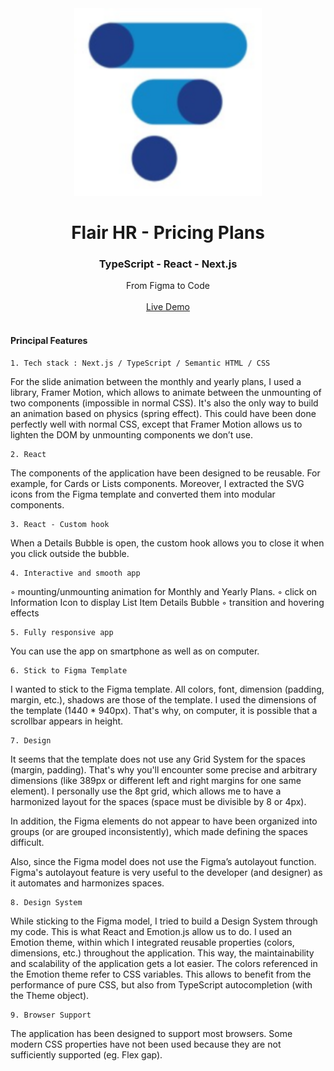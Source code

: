 <br/>
<!-- PROJECT LOGO -->
<br/>
<p align="center">
      <a href="https://flair-test.vercel.app/">
        <img src="./public/flair-icon.png" alt="Flair's Logo" width="300">
    </a>
</p>

<h1 align="center">Flair HR - Pricing Plans</h1>
<h3 align="center">TypeScript - React - Next.js</h3>

<p align="center">
    From Figma to Code<br/><br/>
    <a href="https://flair-test.vercel.app/">Live Demo</a><br/><br/>
</p>


<!-- PRINCIPAL FEATURES -->

#### Principal Features



    1. Tech stack : Next.js / TypeScript / Semantic HTML / CSS
For the slide animation between the monthly and yearly plans, I used a library, Framer Motion, which allows to animate between the unmounting of two components (impossible in normal CSS). It's also the only way to build an animation based on physics (spring effect). This could have been done perfectly well with normal CSS, except that Framer Motion allows us to lighten the DOM by unmounting components we don’t use.

    2. React
The components of the application have been designed to be reusable. For example, for Cards or Lists components. Moreover, I extracted the SVG icons from the Figma template and converted them into modular components.


    3. React - Custom hook
When a Details Bubble is open, the custom hook allows you to close it when you click outside the bubble.

    4. Interactive and smooth app

◦ mounting/unmounting animation for Monthly and Yearly Plans.
◦ click on Information Icon to display List Item Details Bubble
◦ transition and hovering effects


    5. Fully responsive app
You can use the app on smartphone as well as on computer.

    6. Stick to Figma Template
I wanted to stick to the Figma template. All colors, font, dimension (padding, margin, etc.), shadows are those of the template.
I used the dimensions of the template (1440 * 940px). That's why, on computer, it is possible that a scrollbar appears in height.

    7. Design
It seems that the template does not use any Grid System for the spaces (margin, padding). That's why you'll encounter some precise and arbitrary dimensions (like 389px or different left and right margins for one same element).
I personally use the 8pt grid, which allows me to have a harmonized layout for the spaces (space must be divisible by 8 or 4px).

In addition, the Figma elements do not appear to have been organized into groups (or are grouped inconsistently), which made defining the spaces difficult.

Also, since the Figma model does not use the Figma’s autolayout function. Figma's autolayout feature is very useful to the developer (and designer) as it automates and harmonizes spaces.

    8. Design System
While sticking to the Figma model, I tried to build a Design System through my code. This is what React and Emotion.js allow us to do.
I used an Emotion theme, within which I integrated reusable properties (colors, dimensions, etc.) throughout the application. This way, the maintainability and scalability of the application gets a lot easier.
The colors referenced in the Emotion theme refer to CSS variables. This allows to benefit from the performance of pure CSS, but also from TypeScript autocompletion (with the Theme object).

    9. Browser Support
The application has been designed to support most browsers. Some modern CSS properties have not been used because they are not sufficiently supported (eg. Flex gap).
